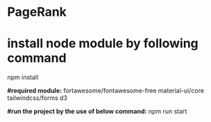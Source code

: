 # PageRank

# install node module by following command
npm install


**#required module:**
 fortawesome/fontawesome-free
 material-ui/core
 tailwindcss/forms
 d3

**#run the project by the use of below command:**
npm run start
